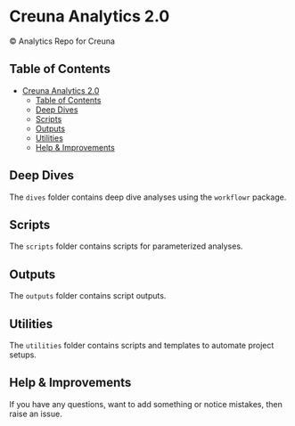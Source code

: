 # Creuna Analytics 2.0

©️ Analytics Repo for Creuna

## Table of Contents

- [Creuna Analytics 2.0](#Creuna-Analytics-20)
  - [Table of Contents](#Table-of-Contents)
  - [Deep Dives](#Deep-Dives)
  - [Scripts](#Scripts)
  - [Outputs](#Outputs)
  - [Utilities](#Utilities)
  - [Help & Improvements](#Help--Improvements)

## Deep Dives

The `dives` folder contains deep dive analyses using the `workflowr` package.

## Scripts

The `scripts` folder contains scripts for parameterized analyses.

## Outputs

The `outputs` folder contains script outputs.

## Utilities

The `utilities` folder contains scripts and templates to automate project setups.
  
## Help & Improvements

If you have any questions, want to add something or notice mistakes, then raise an issue.
